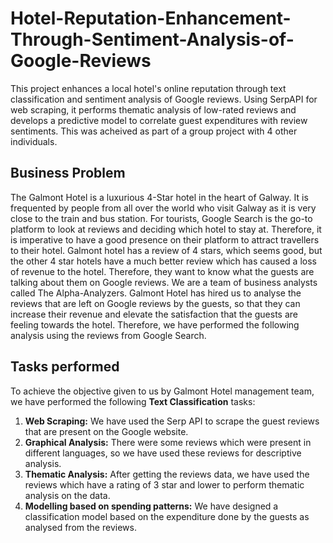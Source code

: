# Hotel-Reputation-Enhancement-Through-Sentiment-Analysis-of-Google-Reviews
This project enhances a local hotel's online reputation through text classification and sentiment analysis of Google reviews. Using SerpAPI for web scraping, it performs thematic analysis of low-rated reviews and develops a predictive model to correlate guest expenditures with review sentiments. This was acheived as part of a group project with 4 other individuals.

## Business Problem
The Galmont Hotel is a luxurious 4-Star hotel in the heart of Galway. It is frequented by people from all over the world who visit Galway as it is very close to the train and bus station. For tourists, Google Search is the go-to platform to look at reviews and deciding which hotel to stay at. Therefore, it is imperative to have a good presence on their platform to attract travellers to their hotel. Galmont hotel has a review of 4 stars, which seems good, but the other 4 star hotels have a much better review which has caused a loss of revenue to the hotel. Therefore, they want to know what the guests are talking about them on Google reviews. We are a team of business analysts called The Alpha-Analyzers. Galmont Hotel has hired us to analyse the reviews that are left on Google reviews by the guests, so that they can increase their revenue and elevate the satisfaction that the guests are feeling towards the hotel. Therefore, we have performed the following analysis using the reviews from Google Search.

## Tasks performed

To achieve the objective given to us by Galmont Hotel management team, we have performed the following **Text Classification** tasks:

1. **Web Scraping:** We have used the Serp API to scrape the guest reviews that are present on the Google website.
2. **Graphical Analysis:** There were some reviews which were present in different languages, so we have used these reviews for descriptive analysis.
3. **Thematic Analysis:** After getting the reviews data, we have used the reviews which have a rating of 3 star and lower to perform thematic analysis on the data.
4. **Modelling based on spending patterns:** We have designed a classification model based on the expenditure done by the guests as analysed from the reviews.
